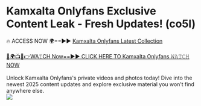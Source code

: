 # Kamxalta Onlyfans Exclusive Content Leak - Fresh Updates! (co5l)

🔥 ACCESS NOW 🌍==►► <a href="https://tinyurl.com/kvy9nzfs" rel="nofollow">Kamxalta Onlyfans Latest Collection</a>
<br><br>
[🔴🌍📺📱👉WA𝚃CH Now==►► CLICK HERE TO Kamxalta Onlyfans 𝚆𝙰𝚃𝙲𝙷 NOW](https://tinyurl.com/kvy9nzfs)
<br><br>
Unlock Kamxalta Onlyfans's private videos and photos today! Dive into the newest 2025 content updates and explore exclusive material you won’t find anywhere else.
<br>
<a href="https://tinyurl.com/kvy9nzfs" rel="nofollow" data-target="animated-image.originalLink"><img src="https://camo.githubusercontent.com/8a4f000d20f83aca3bf7ec5f350d767afa0574a8a352519fd8cfa583a6f93a33/68747470733a2f2f692e696d6775722e636f6d2f644a486b345a712e676966" data-canonical-src="https://i.imgur.com/dJHk4Zq.gif" style="max-width: 100%; display: inline-block;" data-target="animated-image.originalImage"></a>
<br>
